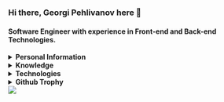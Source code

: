 ### Hi there, Georgi Pehlivanov here 👋

#### Software Engineer with experience in Front-end and Back-end Technologies.

<details>
<summary>
  <b>Personal Information</b>
</summary><br>
  
**Name:** Georgi Pehlivanov

**Location:** Sofia, Bulgaria

**Languages:**

- Bulgarian (Native)

- English (Intermediate)

</details>

<details>
<summary>
  <b>Knowledge</b>
</summary>

- Front-end Development
- Back-end Development
- 
</details>

<details>
<summary>
  <b>Technologies</b>
</summary>
  
- **Advanced:** React, NextJS, JavaScript/Typescript

- **Intermediate:** Express, NestJs, NodeJS

</details>

<details>
<summary>
  <b>Github Trophy</b>
</summary>

![trophy](https://github-profile-trophy.vercel.app/?username=geeorgipehlianov1&theme=onedark&column=4)

</details>

<img align="center" src="https://github-readme-stats.vercel.app/api?username=geeorgipehlianov1&show_icons=true&theme=blue-green&hide=stars&hide_title=true&line_height=26"/>

<!--
Here are some ideas to get you started:

- 🔭 I’m currently working on ...
- 🌱 I’m currently learning ...
- 👯 I’m looking to collaborate on ...
- 🤔 I’m looking for help with ...
- 💬 Ask me about ...
- 📫 How to reach me: ...
- 😄 Pronouns: ...
- ⚡ Fun fact: ...
-->
